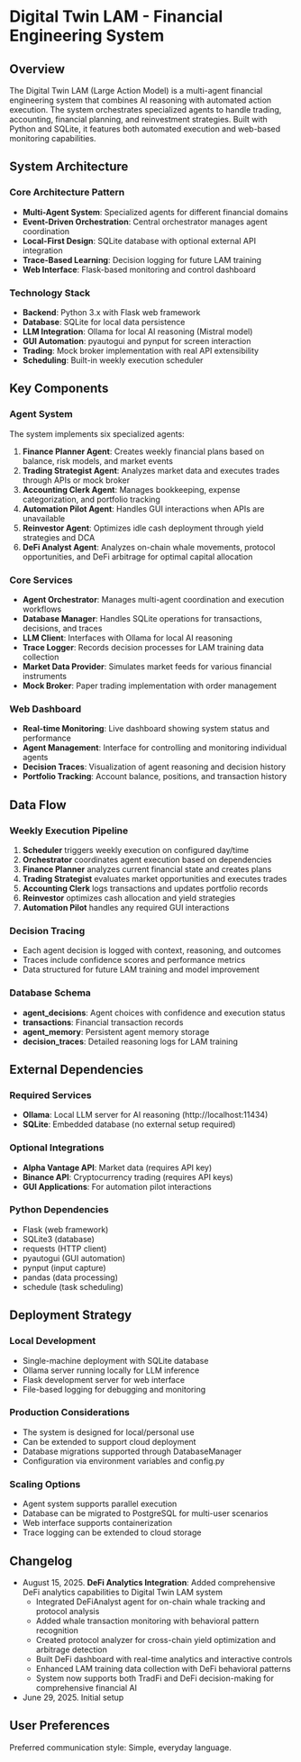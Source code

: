 # Digital Twin LAM - Financial Engineering System

## Overview

The Digital Twin LAM (Large Action Model) is a multi-agent financial engineering system that combines AI reasoning with automated action execution. The system orchestrates specialized agents to handle trading, accounting, financial planning, and reinvestment strategies. Built with Python and SQLite, it features both automated execution and web-based monitoring capabilities.

## System Architecture

### Core Architecture Pattern
- **Multi-Agent System**: Specialized agents for different financial domains
- **Event-Driven Orchestration**: Central orchestrator manages agent coordination
- **Local-First Design**: SQLite database with optional external API integration
- **Trace-Based Learning**: Decision logging for future LAM training
- **Web Interface**: Flask-based monitoring and control dashboard

### Technology Stack
- **Backend**: Python 3.x with Flask web framework
- **Database**: SQLite for local data persistence
- **LLM Integration**: Ollama for local AI reasoning (Mistral model)
- **GUI Automation**: pyautogui and pynput for screen interaction
- **Trading**: Mock broker implementation with real API extensibility
- **Scheduling**: Built-in weekly execution scheduler

## Key Components

### Agent System
The system implements six specialized agents:

1. **Finance Planner Agent**: Creates weekly financial plans based on balance, risk models, and market events
2. **Trading Strategist Agent**: Analyzes market data and executes trades through APIs or mock broker
3. **Accounting Clerk Agent**: Manages bookkeeping, expense categorization, and portfolio tracking
4. **Automation Pilot Agent**: Handles GUI interactions when APIs are unavailable
5. **Reinvestor Agent**: Optimizes idle cash deployment through yield strategies and DCA
6. **DeFi Analyst Agent**: Analyzes on-chain whale movements, protocol opportunities, and DeFi arbitrage for optimal capital allocation

### Core Services
- **Agent Orchestrator**: Manages multi-agent coordination and execution workflows
- **Database Manager**: Handles SQLite operations for transactions, decisions, and traces
- **LLM Client**: Interfaces with Ollama for local AI reasoning
- **Trace Logger**: Records decision processes for LAM training data collection
- **Market Data Provider**: Simulates market feeds for various financial instruments
- **Mock Broker**: Paper trading implementation with order management

### Web Dashboard
- **Real-time Monitoring**: Live dashboard showing system status and performance
- **Agent Management**: Interface for controlling and monitoring individual agents
- **Decision Traces**: Visualization of agent reasoning and decision history
- **Portfolio Tracking**: Account balance, positions, and transaction history

## Data Flow

### Weekly Execution Pipeline
1. **Scheduler** triggers weekly execution on configured day/time
2. **Orchestrator** coordinates agent execution based on dependencies
3. **Finance Planner** analyzes current financial state and creates plans
4. **Trading Strategist** evaluates market opportunities and executes trades
5. **Accounting Clerk** logs transactions and updates portfolio records
6. **Reinvestor** optimizes cash allocation and yield strategies
7. **Automation Pilot** handles any required GUI interactions

### Decision Tracing
- Each agent decision is logged with context, reasoning, and outcomes
- Traces include confidence scores and performance metrics
- Data structured for future LAM training and model improvement

### Database Schema
- **agent_decisions**: Agent choices with confidence and execution status
- **transactions**: Financial transaction records
- **agent_memory**: Persistent agent memory storage
- **decision_traces**: Detailed reasoning logs for LAM training

## External Dependencies

### Required Services
- **Ollama**: Local LLM server for AI reasoning (http://localhost:11434)
- **SQLite**: Embedded database (no external setup required)

### Optional Integrations
- **Alpha Vantage API**: Market data (requires API key)
- **Binance API**: Cryptocurrency trading (requires API keys)
- **GUI Applications**: For automation pilot interactions

### Python Dependencies
- Flask (web framework)
- SQLite3 (database)
- requests (HTTP client)
- pyautogui (GUI automation)
- pynput (input capture)
- pandas (data processing)
- schedule (task scheduling)

## Deployment Strategy

### Local Development
- Single-machine deployment with SQLite database
- Ollama server running locally for LLM inference
- Flask development server for web interface
- File-based logging for debugging and monitoring

### Production Considerations
- The system is designed for local/personal use
- Can be extended to support cloud deployment
- Database migrations supported through DatabaseManager
- Configuration via environment variables and config.py

### Scaling Options
- Agent system supports parallel execution
- Database can be migrated to PostgreSQL for multi-user scenarios
- Web interface supports containerization
- Trace logging can be extended to cloud storage

## Changelog
- August 15, 2025. **DeFi Analytics Integration**: Added comprehensive DeFi analytics capabilities to Digital Twin LAM system
  - Integrated DeFiAnalyst agent for on-chain whale tracking and protocol analysis
  - Added whale transaction monitoring with behavioral pattern recognition
  - Created protocol analyzer for cross-chain yield optimization and arbitrage detection
  - Built DeFi dashboard with real-time analytics and interactive controls
  - Enhanced LAM training data collection with DeFi behavioral patterns
  - System now supports both TradFi and DeFi decision-making for comprehensive financial AI
- June 29, 2025. Initial setup

## User Preferences

Preferred communication style: Simple, everyday language.